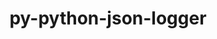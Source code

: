---
title: "py-python-json-logger"
layout: cache
categories: [package, develop-2023-12-03]
meta: {"versions": ["2.0.7"], "compilers": ["gcc@=11.1.0", "gcc@=11.4.0", "gcc@=9.4.0", "oneapi@=2023.2.0"], "oss": ["ubuntu20.04"], "platforms": ["linux"], "targets": ["neoverse_v1", "ppc64le", "x86_64_v3"], "stacks": ["data-vis-sdk", "e4s", "e4s-neoverse_v1", "e4s-oneapi", "e4s-power", "root"], "num_specs": 5, "num_specs_by_stack": {"e4s-neoverse_v1": 1, "root": 5, "e4s-power": 1, "data-vis-sdk": 1, "e4s": 1, "e4s-oneapi": 1}}
spec_details: [{"hash": "5seluirf5z2jlgizjsn3epi53jjlkk2t", "compiler": "gcc@=11.4.0", "versions": ["2.0.7"], "os": "ubuntu20.04", "platform": "linux", "target": "neoverse_v1", "variants": ["build_system=python_pip"], "stacks": ["e4s-neoverse_v1", "root"], "size": "-", "tarball": "https://binaries.spack.io/releases/develop-2023-12-03/build_cache/linux-ubuntu20.04-neoverse_v1/gcc-11.4.0/py-python-json-logger-2.0.7/linux-ubuntu20.04-neoverse_v1-gcc-11.4.0-py-python-json-logger-2.0.7-5seluirf5z2jlgizjsn3epi53jjlkk2t.spack"}, {"hash": "luduoxakf4oqm3kzkrel6lpdohxgqexy", "compiler": "gcc@=9.4.0", "versions": ["2.0.7"], "os": "ubuntu20.04", "platform": "linux", "target": "ppc64le", "variants": ["build_system=python_pip"], "stacks": ["root", "e4s-power"], "size": "-", "tarball": "https://binaries.spack.io/releases/develop-2023-12-03/build_cache/linux-ubuntu20.04-ppc64le/gcc-9.4.0/py-python-json-logger-2.0.7/linux-ubuntu20.04-ppc64le-gcc-9.4.0-py-python-json-logger-2.0.7-luduoxakf4oqm3kzkrel6lpdohxgqexy.spack"}, {"hash": "o63244vakvkpncrrl432czp7es7b75g6", "compiler": "gcc@=11.1.0", "versions": ["2.0.7"], "os": "ubuntu20.04", "platform": "linux", "target": "x86_64_v3", "variants": ["build_system=python_pip"], "stacks": ["data-vis-sdk", "root"], "size": "-", "tarball": "https://binaries.spack.io/releases/develop-2023-12-03/build_cache/linux-ubuntu20.04-x86_64_v3/gcc-11.1.0/py-python-json-logger-2.0.7/linux-ubuntu20.04-x86_64_v3-gcc-11.1.0-py-python-json-logger-2.0.7-o63244vakvkpncrrl432czp7es7b75g6.spack"}, {"hash": "h5h4kdimrpklr6xnxcnwhxchf7s2jf7f", "compiler": "gcc@=11.4.0", "versions": ["2.0.7"], "os": "ubuntu20.04", "platform": "linux", "target": "x86_64_v3", "variants": ["build_system=python_pip"], "stacks": ["root", "e4s"], "size": "-", "tarball": "https://binaries.spack.io/releases/develop-2023-12-03/build_cache/linux-ubuntu20.04-x86_64_v3/gcc-11.4.0/py-python-json-logger-2.0.7/linux-ubuntu20.04-x86_64_v3-gcc-11.4.0-py-python-json-logger-2.0.7-h5h4kdimrpklr6xnxcnwhxchf7s2jf7f.spack"}, {"hash": "637fmwy4azl77izux3wqy522erzcsct2", "compiler": "oneapi@=2023.2.0", "versions": ["2.0.7"], "os": "ubuntu20.04", "platform": "linux", "target": "x86_64_v3", "variants": ["build_system=python_pip"], "stacks": ["root", "e4s-oneapi"], "size": "-", "tarball": "https://binaries.spack.io/releases/develop-2023-12-03/build_cache/linux-ubuntu20.04-x86_64_v3/oneapi-2023.2.0/py-python-json-logger-2.0.7/linux-ubuntu20.04-x86_64_v3-oneapi-2023.2.0-py-python-json-logger-2.0.7-637fmwy4azl77izux3wqy522erzcsct2.spack"}]
---